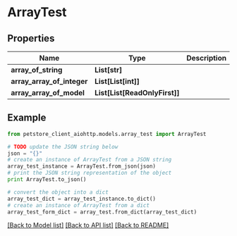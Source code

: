 # ArrayTest


## Properties

Name | Type | Description | Notes
------------ | ------------- | ------------- | -------------
**array_of_string** | **List[str]** |  | [optional] 
**array_array_of_integer** | **List[List[int]]** |  | [optional] 
**array_array_of_model** | **List[List[ReadOnlyFirst]]** |  | [optional] 

## Example

```python
from petstore_client_aiohttp.models.array_test import ArrayTest

# TODO update the JSON string below
json = "{}"
# create an instance of ArrayTest from a JSON string
array_test_instance = ArrayTest.from_json(json)
# print the JSON string representation of the object
print ArrayTest.to_json()

# convert the object into a dict
array_test_dict = array_test_instance.to_dict()
# create an instance of ArrayTest from a dict
array_test_form_dict = array_test.from_dict(array_test_dict)
```
[[Back to Model list]](../README.md#documentation-for-models) [[Back to API list]](../README.md#documentation-for-api-endpoints) [[Back to README]](../README.md)


